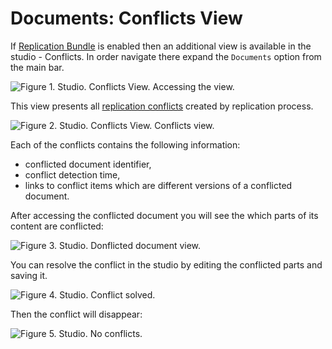 # Documents: Conflicts View

If [Replication Bundle](../../../server/scaling-out/replication/how-replication-works) is enabled then an additional view is available in the studio - Conflicts. In order navigate there expand the `Documents` option from the main bar.

![Figure 1. Studio. Conflicts View. Accessing the view.](images/conflicts_view_1.png)  

This view presents all [replication conflicts](../../../server/scaling-out/replication/replication-conflicts) created by replication process.

![Figure 2. Studio. Conflicts View. Conflicts view.](images/conflicts_view_2.png)  

Each of the conflicts contains the following information:

* conflicted document identifier,
* conflict detection time,
* links to conflict items which are different versions of a conflicted document.

After accessing the conflicted document you will see the which parts of its content are conflicted:

![Figure 3. Studio. Donflicted document view.](images/conflicts_view_3.png)  

You can resolve the conflict in the studio by editing the conflicted parts and saving it.

![Figure 4. Studio. Conflict solved.](images/conflicts_view_4.png)  

Then the conflict will disappear:

![Figure 5. Studio. No conflicts.](images/conflicts_view_5.png)  
